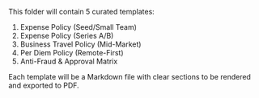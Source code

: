 This folder will contain 5 curated templates:

1) Expense Policy (Seed/Small Team)
2) Expense Policy (Series A/B)
3) Business Travel Policy (Mid-Market)
4) Per Diem Policy (Remote-First)
5) Anti-Fraud & Approval Matrix

Each template will be a Markdown file with clear sections to be rendered and exported to PDF.

